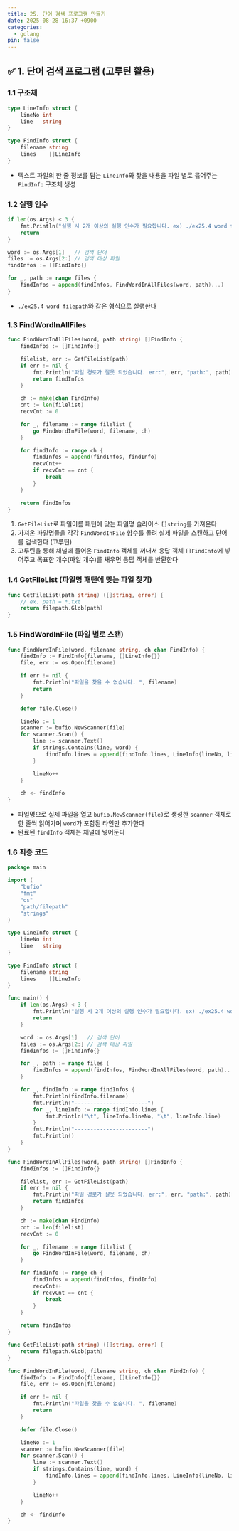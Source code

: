 ```yaml
---
title: 25. 단어 검색 프로그램 만들기
date: 2025-08-28 16:37 +0900
categories:
  - golang
pin: false
---
```

## ✅ 1. 단어 검색 프로그램 (고루틴 활용)

### 1.1 구조체
```go
type LineInfo struct {
	lineNo int
	line   string
}

type FindInfo struct {
	filename string
	lines    []LineInfo
}
```
- 텍스트 파일의 한 줄 정보를 담는 `LineInfo`와 찾을 내용을 파일 별로 묶어주는 `FindInfo` 구조체 생성

### 1.2 실행 인수
```go
if len(os.Args) < 3 {
	fmt.Println("실행 시 2개 이상의 실행 인수가 필요합니다. ex) ./ex25.4 word filepath")
	return
}

word := os.Args[1]   // 검색 단어
files := os.Args[2:] // 검색 대상 파일
findInfos := []FindInfo{}

for _, path := range files {
	findInfos = append(findInfos, FindWordInAllFiles(word, path)...)
}
```
- `./ex25.4 word filepath`와 같은 형식으로 실행한다

### 1.3 FindWordInAllFiles
```go
func FindWordInAllFiles(word, path string) []FindInfo {
	findInfos := []FindInfo{}

	filelist, err := GetFileList(path)
	if err != nil {
		fmt.Println("파일 경로가 잘못 되었습니다. err:", err, "path:", path)
		return findInfos
	}

	ch := make(chan FindInfo)
	cnt := len(filelist)
	recvCnt := 0

	for _, filename := range filelist {
		go FindWordInFile(word, filename, ch)
	}

	for findInfo := range ch {
		findInfos = append(findInfos, findInfo)
		recvCnt++
		if recvCnt == cnt {
			break
		}
	}

	return findInfos
}
```
1. `GetFileList`로 파일이름 패턴에 맞는 파일명 슬라이스 `[]string`를 가져온다
2. 가져온 파일명들을 각각 `FindWordInFile` 함수를 돌려 실제 파일을 스캔하고 단어를 검색한다 (고루틴)
3. 고루틴을 통해 채널에 들어온 `FindInfo` 객체를 꺼내서 응답 객체 `[]FindInfo`에 넣어주고 목표한 개수(파일 개수)를 채우면 응답 객체를 반환한다

### 1.4 GetFileList (파일명 패턴에 맞는 파일 찾기)
```go
func GetFileList(path string) ([]string, error) {
	// ex. path = *.txt
	return filepath.Glob(path)
}
```

### 1.5 FindWordInFile (파일 별로 스캔)
```go
func FindWordInFile(word, filename string, ch chan FindInfo) {
	findInfo := FindInfo{filename, []LineInfo{}}
	file, err := os.Open(filename)

	if err != nil {
		fmt.Println("파일을 찾을 수 없습니다. ", filename)
		return
	}

	defer file.Close()

	lineNo := 1
	scanner := bufio.NewScanner(file)
	for scanner.Scan() {
		line := scanner.Text()
		if strings.Contains(line, word) {
			findInfo.lines = append(findInfo.lines, LineInfo{lineNo, line})
		}

		lineNo++
	}

	ch <- findInfo
}
```
- 파일명으로 실제 파일을 열고 `bufio.NewScanner(file)`로 생성한 `scanner` 객체로 한 줄씩 읽어가며 `word`가 포함된 라인만 추가한다
- 완료된 `findInfo` 객체는 채널에 넣어둔다

### 1.6 최종 코드
```go
package main

import (
	"bufio"
	"fmt"
	"os"
	"path/filepath"
	"strings"
)

type LineInfo struct {
	lineNo int
	line   string
}

type FindInfo struct {
	filename string
	lines    []LineInfo
}

func main() {
	if len(os.Args) < 3 {
		fmt.Println("실행 시 2개 이상의 실행 인수가 필요합니다. ex) ./ex25.4 word filepath")
		return
	}

	word := os.Args[1]   // 검색 단어
	files := os.Args[2:] // 검색 대상 파일
	findInfos := []FindInfo{}

	for _, path := range files {
		findInfos = append(findInfos, FindWordInAllFiles(word, path)...)
	}

	for _, findInfo := range findInfos {
		fmt.Println(findInfo.filename)
		fmt.Println("-----------------------")
		for _, lineInfo := range findInfo.lines {
			fmt.Println("\t", lineInfo.lineNo, "\t", lineInfo.line)
		}
		fmt.Println("-----------------------")
		fmt.Println()
	}
}

func FindWordInAllFiles(word, path string) []FindInfo {
	findInfos := []FindInfo{}

	filelist, err := GetFileList(path)
	if err != nil {
		fmt.Println("파일 경로가 잘못 되었습니다. err:", err, "path:", path)
		return findInfos
	}

	ch := make(chan FindInfo)
	cnt := len(filelist)
	recvCnt := 0

	for _, filename := range filelist {
		go FindWordInFile(word, filename, ch)
	}

	for findInfo := range ch {
		findInfos = append(findInfos, findInfo)
		recvCnt++
		if recvCnt == cnt {
			break
		}
	}

	return findInfos
}

func GetFileList(path string) ([]string, error) {
	return filepath.Glob(path)
}

func FindWordInFile(word, filename string, ch chan FindInfo) {
	findInfo := FindInfo{filename, []LineInfo{}}
	file, err := os.Open(filename)

	if err != nil {
		fmt.Println("파일을 찾을 수 없습니다. ", filename)
		return
	}

	defer file.Close()

	lineNo := 1
	scanner := bufio.NewScanner(file)
	for scanner.Scan() {
		line := scanner.Text()
		if strings.Contains(line, word) {
			findInfo.lines = append(findInfo.lines, LineInfo{lineNo, line})
		}

		lineNo++
	}

	ch <- findInfo
}
```
